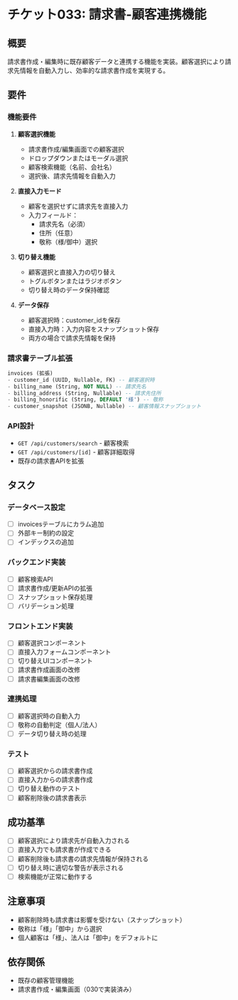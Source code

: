# チケット033: 請求書-顧客連携機能

## 概要
請求書作成・編集時に既存顧客データと連携する機能を実装。顧客選択により請求先情報を自動入力し、効率的な請求書作成を実現する。

## 要件

### 機能要件
1. **顧客選択機能**
   - 請求書作成/編集画面での顧客選択
   - ドロップダウンまたはモーダル選択
   - 顧客検索機能（名前、会社名）
   - 選択後、請求先情報を自動入力

2. **直接入力モード**
   - 顧客を選択せずに請求先を直接入力
   - 入力フィールド：
     - 請求先名（必須）
     - 住所（任意）
     - 敬称（様/御中）選択

3. **切り替え機能**
   - 顧客選択と直接入力の切り替え
   - トグルボタンまたはラジオボタン
   - 切り替え時のデータ保持確認

4. **データ保存**
   - 顧客選択時：customer_idを保存
   - 直接入力時：入力内容をスナップショット保存
   - 両方の場合で請求先情報を保持

### 請求書テーブル拡張
```sql
invoices (拡張)
- customer_id (UUID, Nullable, FK) -- 顧客選択時
- billing_name (String, NOT NULL) -- 請求先名
- billing_address (String, Nullable) -- 請求先住所
- billing_honorific (String, DEFAULT '様') -- 敬称
- customer_snapshot (JSONB, Nullable) -- 顧客情報スナップショット
```

### API設計
- `GET /api/customers/search` - 顧客検索
- `GET /api/customers/[id]` - 顧客詳細取得
- 既存の請求書APIを拡張

## タスク

### データベース設定
- [ ] invoicesテーブルにカラム追加
- [ ] 外部キー制約の設定
- [ ] インデックスの追加

### バックエンド実装
- [ ] 顧客検索API
- [ ] 請求書作成/更新APIの拡張
- [ ] スナップショット保存処理
- [ ] バリデーション処理

### フロントエンド実装
- [ ] 顧客選択コンポーネント
- [ ] 直接入力フォームコンポーネント
- [ ] 切り替えUIコンポーネント
- [ ] 請求書作成画面の改修
- [ ] 請求書編集画面の改修

### 連携処理
- [ ] 顧客選択時の自動入力
- [ ] 敬称の自動判定（個人/法人）
- [ ] データ切り替え時の処理

### テスト
- [ ] 顧客選択からの請求書作成
- [ ] 直接入力からの請求書作成
- [ ] 切り替え動作のテスト
- [ ] 顧客削除後の請求書表示

## 成功基準
- [ ] 顧客選択により請求先が自動入力される
- [ ] 直接入力でも請求書が作成できる
- [ ] 顧客削除後も請求書の請求先情報が保持される
- [ ] 切り替え時に適切な警告が表示される
- [ ] 検索機能が正常に動作する

## 注意事項
- 顧客削除時も請求書は影響を受けない（スナップショット）
- 敬称は「様」「御中」から選択
- 個人顧客は「様」、法人は「御中」をデフォルトに

## 依存関係
- 既存の顧客管理機能
- 請求書作成・編集画面（030で実装済み）